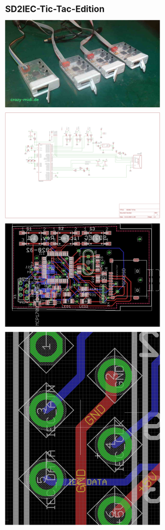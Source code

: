 # SD2IEC-Tic-Tac-Edition



![SD2IEC_Tic_Tac](./pics/SD2IEC_Tic_Tac.png)

![schematic](./pics/schematic.png)

![board](./pics/board.png)

![connector](./pics/connector.png)